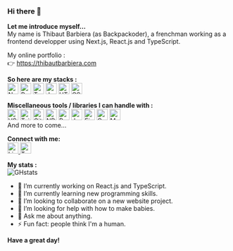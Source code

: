 ### Hi there 👋

<!--
**backpackoder/backpackoder** is a ✨ _special_ ✨ repository because its `README.md` (this file) appears on your GitHub profile.
-->

<b>Let me introduce myself...</b><br />
My name is Thibaut Barbiera (as Backpackoder), a frenchman working as a frontend developper using Next.js, React.js and TypeScript.<br />

My online portfolio :<br />
👉 https://thibautbarbiera.com

<b>So here are my stacks :</b><br />
<img src="https://cdn.jsdelivr.net/gh/devicons/devicon/icons/nextjs/nextjs-original.svg" alt="Next logo" width="25px" />
<img src="https://cdn.jsdelivr.net/gh/devicons/devicon/icons/react/react-original.svg" alt="React logo" width="25px" />
<img src="https://cdn.jsdelivr.net/gh/devicons/devicon/icons/typescript/typescript-plain.svg" alt="TypeScript logo" width="25px" />
<img src="https://cdn.jsdelivr.net/gh/devicons/devicon/icons/javascript/javascript-plain.svg" alt="JavaScript logo" width="25px" />
<img src="https://cdn.jsdelivr.net/gh/devicons/devicon/icons/html5/html5-original.svg" alt="HTML5 logo" width="25px" />
<img src="https://cdn.jsdelivr.net/gh/devicons/devicon/icons/css3/css3-original.svg" alt="CSS3 logo" width="25px" />

<b>Miscellaneous tools / libraries I can handle with :</b><br />
<img src="https://cdn.jsdelivr.net/gh/devicons/devicon/icons/visualstudio/visualstudio-plain.svg" alt="VSCode logo" width="25px" />
<img src="https://cdn.jsdelivr.net/gh/devicons/devicon/icons/tailwindcss/tailwindcss-original.svg" alt="Tailwind logo" width="25px" />
<img src="https://cdn.jsdelivr.net/gh/devicons/devicon/icons/git/git-plain.svg" alt="Git logo" width="25px" />
<img src="https://cdn.jsdelivr.net/gh/devicons/devicon/icons/npm/npm-original-wordmark.svg" alt="NPM logo" width="25px" />
<img src="https://cdn.jsdelivr.net/gh/devicons/devicon/icons/babel/babel-plain.svg" alt="Babel logo" width="25px" />
<img src="https://cdn.jsdelivr.net/gh/devicons/devicon/icons/jest/jest-plain.svg" alt="Jest logo" width="25px" />
<img src="https://cdn.jsdelivr.net/gh/devicons/devicon/icons/firebase/firebase-plain.svg" alt="Firebase logo" width="25px" />
<img src="https://cdn.jsdelivr.net/gh/devicons/devicon/icons/graphql/graphql-plain.svg" alt="GraphQL logo" width="25px" />
<img src="https://cdn.jsdelivr.net/gh/devicons/devicon/icons/materialui/materialui-original.svg" alt="MUI logo" width="25px" />
<br />
And more to come...

<b>Connect with me:</b><br />
<a href="https://www.linkedin.com/in/backpackoder/" target="_blank">
  <img src="https://cdn.jsdelivr.net/gh/devicons/devicon/icons/linkedin/linkedin-original.svg" alt="Linkedin logo" width="25px" />
</a>
<a href="https://twitter.com/backpackoder" target="_blank">
  <img src="https://cdn.jsdelivr.net/gh/devicons/devicon/icons/twitter/twitter-original.svg" alt="Twitter logo" width="25px" />
</a>

<b>My stats :</b><br :>
![GHstats](https://github-readme-stats.vercel.app/api?username=backpackoder&show_icons=true)

- 🔭 I’m currently working on React.js and TypeScript.
- 🌱 I’m currently learning new programming skills.
- 👯 I’m looking to collaborate on a new website project.
- 🤔 I’m looking for help with how to make babies.
- 💬 Ask me about anything.
- ⚡ Fun fact: people think I'm a human.

<b>Have a great day!</b>
